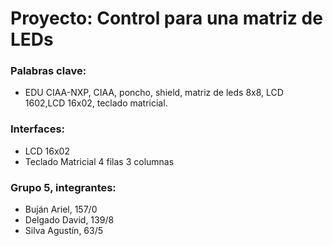# Proyecto: Control para una matriz de LEDs

### Palabras clave:
- EDU CIAA-NXP, CIAA, poncho, shield, matriz de leds 8x8, LCD 1602,LCD 16x02, teclado matricial.

### Interfaces:
- LCD 16x02
- Teclado Matricial 4 filas 3 columnas

### Grupo 5, integrantes:
- Buján Ariel,      157/0
- Delgado David, 139/8
- Silva Agustín,   63/5
